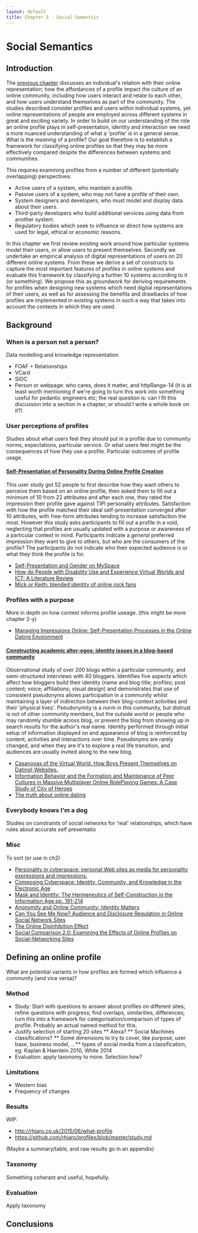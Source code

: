 ```yaml
---
layout: default
title: Chapter 3 - Social Semantics
---
```


# Social Semantics

## Introduction

The [previous chapter](/thesis/chapter2) discusses an individual's relation with their online representation; how the affordances of a profile impact the culture of an online community, including how users interact and relate to each other, and how users understand themselves as part of the community. The studies described consider profiles and users *within* individual systems, yet online representations of people are employed across different systems in great and exciting variety. In order to build on our understanding of the role an online profile plays in self-presentation, identity and interaction we need a more nuanced understanding of what a 'profile' *is* in a general sense. What is the *meaning* of a profile? Our goal therefore is to establish a framework for classifying online profiles so that they may be more effectively compared despite the differences between systems and communities.

This requires examining profiles from a number of different (potentially overlapping) perspectives:

* Active users of a system, who maintain a profile.
* Passive users of a system, who may not have a profile of their own.
* System designers and developers, who must model and display data about their users.
* Third-party developers who build additional services using data from another system.
* Regulatory bodies which seek to influence or direct how systems are used for legal, ethical or economic reasons.

In this chapter we first review existing work around how particular systems model their users, or allow users to present themselves. Secondly we undertake an empirical analysis of digital representations of users on 20 different online systems. From these we derive a set of constructs to capture the most important features of profiles in online systems and evaluate this framework by classifying a further 10 systems according to it (or something). We propose this as groundwork for deriving requirements for profiles when designing new systems which need digital representations of their users, as well as for assessing the benefits and drawbacks of how profiles are implemented in existing systems in such a way that takes into account the contexts in which they are used.

## Background

### When is a person not a person?

Data modelling and knowledge representation

* FOAF + Relationships
* VCard
* SIOC
* Person or webpage: who cares, does it matter, and httpRange-14 (it is at least worth mentioning if we're going to turn this work into something useful for pedantic engineers etc; the real question is: can I fit this discussion into a section in a chapter, or should I write a whole book on it?)

### User perceptions of profiles

Studies about what users feel they should put in a profile due to community norms, expectations, particular service. Or what users feel might be the consequences of how they use a profile. Particular outcomes of profile usage.

#### [Self-Presentation of Personality During Online Profile Creation](https://www.aaai.org/ocs/index.php/ICWSM/09/paper/viewFile/156/482)

This user study got 52 people to first describe how they want others to perceive them based on an online profile, then asked them to fill out a minimum of 10 from 22 attributes and after each one, they rated the impression their profile gave against TIPI personality attributes. Satisfaction with how the profile matched their ideal self-presentation converged after 10 attributes, with free-form attributes tending to increase satisfaction the most. However this study asks participants to fill out a profile in a void, neglecting that profiles are usually updated with a purpose or awareness of a particular context in mind. Participants indicate a *general* preferred impression they want to give to others, but who are the consumers of the profile? The participants do not indicate who their expected audience is or what they think the profile is for.

* [Self-Presentation and Gender on MySpace](https://www.researchgate.net/publication/222435595_Self-Presentation_and_Gender_on_MySpace)
* [How do People with Disability Use and Experience Virtual Worlds and ICT: A Literature Review](https://journals.tdl.org/jvwr/index.php/jvwr/article/viewFile/6173/5977)
* [Mick or Keith: blended identity of online rock fans](http://download.springer.com/static/pdf/515/art%253A10.1007%252Fs12394-009-0015-5.pdf?originUrl=http%3A%2F%2Flink.springer.com%2Farticle%2F10.1007%2Fs12394-009-0015-5&token2=exp=1454607007~acl=%2Fstatic%2Fpdf%2F515%2Fart%25253A10.1007%25252Fs12394-009-0015-5.pdf%3ForiginUrl%3Dhttp%253A%252F%252Flink.springer.com%252Farticle%252F10.1007%252Fs12394-009-0015-5*~hmac=857c96e9bbf2551fe5a284c7ae7af3136d8ad2f82d8f48c12967dd96fd4827eb)

### Profiles with a purpose

More in depth on how context informs profile useage. (this might be more chapter 2-y)

* [Managing Impressions Online: Self-Presentation Processes in the Online Dating Environment](http://onlinelibrary.wiley.com/doi/10.1111/j.1083-6101.2006.00020.x/full)

#### [Constructing academic alter-egos: identity issues in a blog-based community](http://download.springer.com/static/pdf/526/art%253A10.1007%252Fs12394-009-0020-8.pdf?originUrl=http%3A%2F%2Flink.springer.com%2Farticle%2F10.1007%2Fs12394-009-0020-8&token2=exp=1454607008~acl=%2Fstatic%2Fpdf%2F526%2Fart%25253A10.1007%25252Fs12394-009-0020-8.pdf%3ForiginUrl%3Dhttp%253A%252F%252Flink.springer.com%252Farticle%252F10.1007%252Fs12394-009-0020-8*~hmac=19ee001e710533a633cd3e827bafee6bf6017106127489f26f407924383cfa82)

Observational study of over 200 blogs within a particular community, and semi-structured interviews with 40 bloggers. Identifies five aspects which affect how bloggers build their identity (name and blog title; profiles; post content; voice; affiliations; visual design) and demonstrates that use of consistent pseudonyms allows participation in a community whilst maintaining a layer of indirection between their blog-context activities and their 'physical lives'. Pseudonymity is a norm in this community, but distrust is not of other community members, but the outside world or people who may randomly stumble across blog, or prevent the blog from showing up in search results for the author's real name. Identity performed through initial setup of information displayed on and appearance of blog is reinforced by content, activities and interactions over time. Pseudonyms are rarely changed, and when they are it's to explore a real life transition, and audiences are usually invited along to the new blog.

* [Casanovas of the Virtual World. How Boys Present Themselves on Dating) Websites.](https://www.researchgate.net/publication/47502962_Casanova_s_of_the_Virtual_World_How_Boys_Present_Themselves_on_Dating_Websites)
* [Information Behavior and the Formation and Maintenance of Peer Cultures in Massive Multiplayer Online RolePlaying Games: A Case Study of City of Heroes](http://www.digra.org/wp-content/uploads/digital-library/06278.15067.pdf)
* [The truth about online dating](http://drrobertepstein.com/pdf/Epstein-TheTruthAboutOnlineDating-2-07.pdf?lbisphpreq=1)

### Everybody knows I'm a dog

Studies on constraints of social networks for 'real' relationships, which have rules about accurate self presentatio

### Misc

To sort (or use in ch2)

* [Personality in cyberspace: personal Web sites as media for personality expressions and impressions.](http://www.ncbi.nlm.nih.gov/pubmed/16784349)
* [Composing Cyberspace: Identity, Community, and Knowledge in the Electronic Age](https://books.google.com/books?id=jasQAQAAMAAJ)
* [Mask and Identity: The Hermeneutics of Self-Construction in the Information Age  pp. 191-214](http://ebooks.cambridge.org/chapter.jsf?bid=CBO9780511606373&cid=CBO9780511606373A021)
* [Anonymity and Online Community: Identity Matters](http://www.webcitation.org/query?url=http%3A%2F%2Falistapart.com%2Farticles%2Fidentitymatters&date=2008-09-28)
* [Can You See Me Now? Audience and Disclosure Regulation in Online Social Network Sites](http://bst.sagepub.com/content/28/1/20)
* [The Online Disinhibition Effect](http://online.liebertpub.com/doi/abs/10.1089/1094931041291295)
* [Social Comparison 2.0: Examining the Effects of Online Profiles on Social-Networking Sites](http://online.liebertpub.com/doi/abs/10.1089/cyber.2010.0120)

## Defining an online profile

What are potential variants in how profiles are formed which influence a community (and vice versa)?

### Method

* Study: Start with questions to answer about profiles on different sites; refine questions with progress; find overlaps, similarities, differences; turn this into a framework for categorisation/comparison of types of profile. Probably an actual named method for this.
* Justify selection of starting 20 sites
** Alexa?
** Social Machines classifications?
** Some dimensions to try to cover, like purpose, user base, business model, ..
** types of social media from a classification, eg. Kaplan & Haenlein 2010, White 2014
* Evaluation: apply taxonomy to more. Selection how?

### Limitations

* Western bias
* Frequency of changes

### Results

WIP:

* http://rhiaro.co.uk/2015/06/what-profile
* https://github.com/rhiaro/profiles/blob/master/study.md

(Maybe a summary/table, and raw results go in an appendix)

### Taxonomy

Something coherant and useful, hopefully.

### Evaluation

Apply taxonomy

## Conclusions